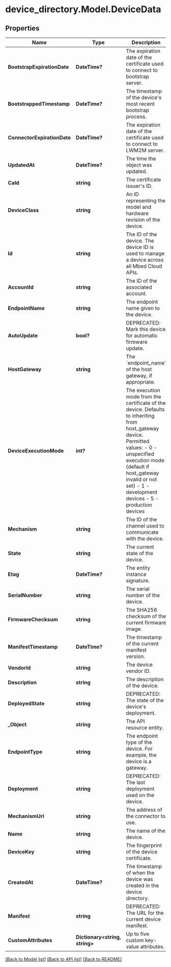 # device_directory.Model.DeviceData
## Properties

Name | Type | Description | Notes
------------ | ------------- | ------------- | -------------
**BootstrapExpirationDate** | **DateTime?** | The expiration date of the certificate used to connect to bootstrap server. | [optional] 
**BootstrappedTimestamp** | **DateTime?** | The timestamp of the device&#39;s most recent bootstrap process. | [optional] 
**ConnectorExpirationDate** | **DateTime?** | The expiration date of the certificate used to connect to LWM2M server. | [optional] 
**UpdatedAt** | **DateTime?** | The time the object was updated. | [optional] 
**CaId** | **string** | The certificate issuer&#39;s ID. | [optional] 
**DeviceClass** | **string** | An ID representing the model and hardware revision of the device. | [optional] 
**Id** | **string** | The ID of the device. The device ID is used to manage a device across all Mbed Cloud APIs. | [optional] 
**AccountId** | **string** | The ID of the associated account. | [optional] 
**EndpointName** | **string** | The endpoint name given to the device. | [optional] 
**AutoUpdate** | **bool?** | DEPRECATED: Mark this device for automatic firmware update. | [optional] 
**HostGateway** | **string** | The &#x60;endpoint_name&#x60; of the host gateway, if appropriate. | [optional] 
**DeviceExecutionMode** | **int?** | The execution mode from the certificate of the device. Defaults to inheriting from host_gateway device. Permitted values:   - 0 - unspecified execution mode (default if host_gateway invalid or not set)   - 1 - development devices   - 5 - production devices | [optional] 
**Mechanism** | **string** | The ID of the channel used to communicate with the device. | [optional] 
**State** | **string** | The current state of the device. | [optional] 
**Etag** | **DateTime?** | The entity instance signature. | [optional] 
**SerialNumber** | **string** | The serial number of the device. | [optional] 
**FirmwareChecksum** | **string** | The SHA256 checksum of the current firmware image. | [optional] 
**ManifestTimestamp** | **DateTime?** | The timestamp of the current manifest version. | [optional] 
**VendorId** | **string** | The device vendor ID. | [optional] 
**Description** | **string** | The description of the device. | [optional] 
**DeployedState** | **string** | DEPRECATED: The state of the device&#39;s deployment. | [optional] 
**_Object** | **string** | The API resource entity. | [optional] 
**EndpointType** | **string** | The endpoint type of the device. For example, the device is a gateway. | [optional] 
**Deployment** | **string** | DEPRECATED: The last deployment used on the device. | [optional] 
**MechanismUrl** | **string** | The address of the connector to use. | [optional] 
**Name** | **string** | The name of the device. | [optional] 
**DeviceKey** | **string** | The fingerprint of the device certificate. | [optional] 
**CreatedAt** | **DateTime?** | The timestamp of when the device was created in the device directory. | [optional] 
**Manifest** | **string** | DEPRECATED: The URL for the current device manifest. | [optional] 
**CustomAttributes** | **Dictionary&lt;string, string&gt;** | Up to five custom key-value attributes. | [optional] 

[[Back to Model list]](../README.md#documentation-for-models) [[Back to API list]](../README.md#documentation-for-api-endpoints) [[Back to README]](../README.md)

